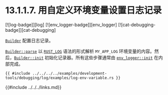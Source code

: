# 13.1.1.7. 用自定义环境变量设置日志记录

[![log-badge]][log] [![env_logger-badge]][env_logger] [![cat-debugging-badge]][cat-debugging]

[`Builder`] 配置日志记录。

[`Builder::parse`] 以 [`RUST_LOG`] 语法的形式解析 `MY_APP_LOG` 环境变量的内容。然后，[`Builder::init`] 初始化记录器。所有这些步骤通常由 [`env_logger::init`] 在内部完成。

```rust,edition2018
{{ #include ../../../../examples/development-tools/debugging/log/examples/log-env-variable.rs }}
```

[`env_logger::init`]: https://docs.rs/env_logger/*/env_logger/fn.init.html
[`Builder`]: https://docs.rs/env_logger/*/env_logger/struct.Builder.html
[`Builder::init`]: https://docs.rs/env_logger/*/env_logger/struct.Builder.html#method.init
[`Builder::parse`]: https://docs.rs/env_logger/*/env_logger/struct.Builder.html#method.parse
[`RUST_LOG`]: https://docs.rs/env_logger/*/env_logger/#enabling-logging

{{#include ../../../links.md}}
